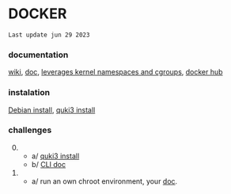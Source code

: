 # DOCKER
` Last update jun 29 2023 `
### documentation
<a href="https://es.wikipedia.org/wiki/Docker_(software)">wiki</a>,
<a href="">doc</a>,
<a href="https://medium.com/@saschagrunert/demystifying-containers-part-i-kernel-space-2c53d6979504">leverages kernel namespaces and cgroups</a>,
<a href="https://hub.docker.com/">docker hub</a>
### instalation
<a href="https://docs.docker.com/desktop/install/debian/">Debian install</a>, <a href="https://github.com/quki3/DOCKER/blob/main/UNLOCK-CHALLENGES/0/a/install.md">quki3 install</a> 
### challenges
0. - a/ <a href="https://github.com/quki3/DOCKER/blob/main/UNLOCK-CHALLENGES/0/a/install.md">quki3 install</a>
   - b/ <a href="https://docs.docker.com/engine/reference/commandline/cli/?_gl=1*bltxje*_ga*ODQ0Mjg2NDcxLjE2ODk3OTIyNzQ.*_ga_XJWPQMJYHQ*MTY4OTc5NDk4Ni4yLjEuMTY4OTc5NTA0Ni42MC4wLjA.">CLI doc</a>
1. - a/ run an own chroot environment, your <a href='https://en.wikipedia.org/wiki/Chroot'>doc</a>.
	
